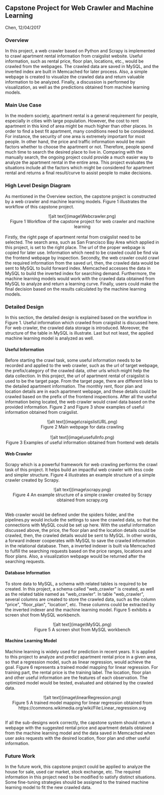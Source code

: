 ## Capstone Project for Web Crawler and Machine Learning
Chen, 12/04/2017

### Overview

In this project, a web crawler based on Python and Scrapy is implemented to crawl apartment rental information from craigslist website. Useful information, such as rental price, floor plan, locations, etc., would be crawled from the webpages. The crawled data are saved in MySQL, and the inverted index are built in Memcached for later process. Also, a simple webpage is created to visualize the crawled data and return valuable information to be analyzed. Finally, a discussion is performed by visualization, as well as the predictions obtained from machine learning models.

### Main Use Case

In the modern society, apartment rental is a general requirement for people, especially in cities with large population. However, the cost to rent apartment in this kind of area might be much higher than other places. In order to find a best fit apartment, many conditions need to be considered. For instance, the security of one area is extremely important for most people. In other hand, the price and traffic information would be main factors whether to choose the apartment or not. Therefore, people spend much time to search the desired place to live in. Comparing with the manually search, the ongoing project could provide a much easier way to analyze the apartment rental in the entire area. This project evaluates the situations include all the factors which might be considered for apartment rental and returns a final result/curve to assist people to make decisions.

### High Level Design Diagram
As mentioned in the Overview section, the capstone project is constructed by a web crawler and machine learning models. Figure 1 illustrates the workflow of this capstone project.

<center>![alt text](image\Webcrawler.png)</center>
<center>Figure 1 Workflow of the capstone project for web crawler and machine learning</center>

<br>
Firstly, the right page of apartment rental from craigslist need to be selected. The search area, such as San Francisco Bay Area which applied in this project, is set to the right place. The url of the proper webpage is copied for later use. Information which need to be crawled could be find via the frontend webpage by inspection. Secondly, the web crawler could crawl the required information from the saved url, then, the crawled data would be sent to MySQL to build forward index. Memcached accesses the data in MySQL to build the inverted index for searching demand. Furthermore, the machine learning models would work with the crawled data obtained from MySQL to analyze and return a learning curve. Finally, users could make the final decision based on the results calculated by the machine learning models.

### Detailed Design
In this section, the detailed design is explained based on the workflow in Figure 1. Useful information which crawled from craigslist is discussed here. For web crawler, the crawled data storage is introduced. Moreover, the structure of the table in MySQL is illustrate. Last but not least, the applied machine learning model is analyzed as well.

#### Useful Information
Before starting the crawl task, some useful information needs to be recorded and applied to the web crawler, such as the url of target webpage, the prefix/category of the crawled data, other urls which might help the data collection. In this project, the url of apartment rental of craigslist is used to be the target page. From the target page, there are different links to the detailed apartment information. The monthly rent, floor plan and location details are in each apartment webpage, and these details could be crawled based on the prefix of the frontend inspections. After all the useful information being located, the web crawler would crawl data based on the provided information. Figure 2 and Figure 3 show examples of useful information obtained from craigslist.

<center>![alt text](image\craigslistURL.png)</center>
<center>Figure 2 Main webpage for data crawling</center>

<br>

<center>![alt text](image\usefulInfo.png)</center>
<center>Figure 3 Examples of useful information obtained from frontend web details</center>

#### Web Crawler
Scrapy which is a powerful framework for web crawling performs the crawl task of this project. It helps build an impactful web crawler with less code and simpler structure. Figure 4 illustrates an example structure of a simple crawler created by Scrapy.

<center>![alt text](image\scrapy.png)</center>
<center>Figure 4 An example structure of a simple crawler created by Scrapy obtained from scrapy.org</center>

<br>

 Web crawler would be defined under the spiders folder, and the pipelines.py would include the settings to save the crawled data, so that the connections with MySQL could be set up here. With the useful information discussed above, the price, the floor plan and the location details could be crawled, then, the crawled details would be sent to MySQL. In other words, a forward indexer cooperates with MySQL to save the crawled information in the relational database. Then, a inverted indexer is built via Memcached to fulfill the searching requests based on the price ranges, locations and floor plans. Also, a visualization webpage would be returned after the searching requests.

#### Database Information
To store data to MySQL, a schema with related tables is required to be created. In this project, a schema called "web_crawler" is created, as well as the related table named as "web_crawler". In table "web_crawler", several columns are created to store the crawled data, such as the column "price", "floor_plan", "location", etc. These columns could be extracted by the inverted indexer and the machine learning model. Figure 5 exhibits a screen shot from MySQL workbench.

<center>![alt text](image\MySQL.png)</center>
<center>Figure 5 A screen shot from MySQL workbench</center>

#### Machine Learning Model
Machine learning is widely used for prediction in recent years. It is applied to this project to analyze and predict apartment rental price in a given area, so that a regression model, such as linear regression, would achieve the goal. Figure 6 represents a trained model mapping for linear regression. For training part, the rental price is the training label. The location, floor plan and other useful information are the features of each observation. The optimized model would be tested, evaluated and obtained by the crawled data.

<center>![alt text](image\linearRegression.png)</center>
<center>Figure 5 A trained model mapping for linear regression obtained from https://commons.wikimedia.org/wiki/File:Linear_regression.svg</center>

<br>

If all the sub-designs work correctly, the capstone system should return a webpage with the suggested rental price and apartment details obtained from the machine learning model and the data saved in Memcached when user asks requests with the desired location, floor plan and other useful information.

### Future Work
In the future work, this capstone project could be applied to analyze the house for sale, used car market, stock exchange, etc. The required information in this project need to be modified to satisfy distinct situations. Some fine-tuning strategies should be assigned to the trained machine learning model to fit the new crawled data.
